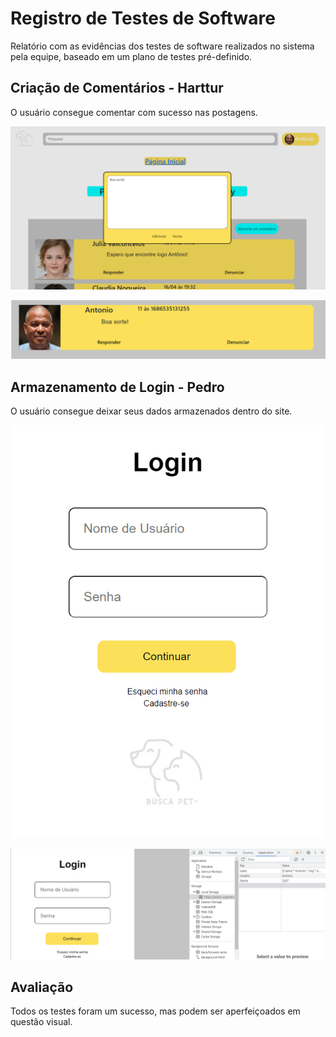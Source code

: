 # Registro de Testes de Software

Relatório com as evidências dos testes de software realizados no sistema pela equipe, baseado em um plano de testes pré-definido.

## Criação de Comentários - Harttur

O usuário consegue comentar com sucesso nas postagens.

![Coments1](img/Teste01.png)

![Coments2](img/Teste02.png)

## Armazenamento de Login - Pedro

O usuário consegue deixar seus dados armazenados dentro do site.

![Login1](img/Teste03.png)

![Login2](img/Teste04.png)

## Avaliação

Todos os testes foram um sucesso, mas podem ser aperfeiçoados em questão visual.

